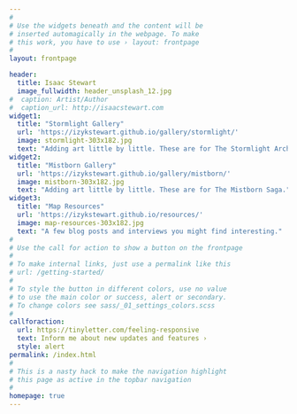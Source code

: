 ```yaml
---
#
# Use the widgets beneath and the content will be
# inserted automagically in the webpage. To make
# this work, you have to use › layout: frontpage
#
layout: frontpage

header:
  title: Isaac Stewart
  image_fullwidth: header_unsplash_12.jpg
#  caption: Artist/Author
#  caption_url: http://isaacstewart.com
widget1:
  title: "Stormlight Gallery"
  url: 'https://izykstewart.github.io/gallery/stormlight/'
  image: stormlight-303x182.jpg
  text: "Adding art little by little. These are for The Stormlight Archive."
widget2:
  title: "Mistborn Gallery"
  url: 'https://izykstewart.github.io/gallery/mistborn/'
  image: mistborn-303x182.jpg
  text: "Adding art little by little. These are for The Mistborn Saga."
widget3:
  title: "Map Resources"
  url: 'https://izykstewart.github.io/resources/'
  image: map-resources-303x182.jpg
  text: "A few blog posts and interviews you might find interesting."
#
# Use the call for action to show a button on the frontpage
#
# To make internal links, just use a permalink like this
# url: /getting-started/
#
# To style the button in different colors, use no value
# to use the main color or success, alert or secondary.
# To change colors see sass/_01_settings_colors.scss
#
callforaction:
  url: https://tinyletter.com/feeling-responsive
  text: Inform me about new updates and features ›
  style: alert
permalink: /index.html
#
# This is a nasty hack to make the navigation highlight
# this page as active in the topbar navigation
#
homepage: true
---
```

